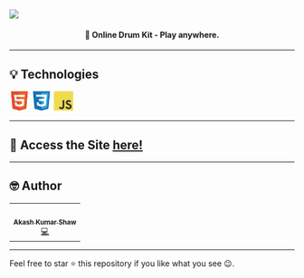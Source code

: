 <img align="center" src="https://i.imgur.com/QMv2Pp3.png">
<h4 align="center">🥁 Online Drum Kit - Play anywhere.</h4>

<hr>

## 💡 Technologies
  <p align="left">
    <img src="https://raw.githubusercontent.com/devicons/devicon/d00d0969292a6569d45b06d3f350f463a0107b0d/icons/html5/html5-original.svg" alt="html5" width="35" height="35"/>
    <img src="https://raw.githubusercontent.com/devicons/devicon/d00d0969292a6569d45b06d3f350f463a0107b0d/icons/css3/css3-original.svg" alt="css3" width="35" height="35"/>
    <img src="https://raw.githubusercontent.com/devicons/devicon/d00d0969292a6569d45b06d3f350f463a0107b0d/icons/javascript/javascript-original.svg" alt="javascript" width="35" height="35"/>
  </p>
<hr>

<h2>📍 Access the Site <a href="https://online-drum-kit.netlify.app">here!</a></h2>

<hr>

## 🤓 Author 
<table>
  <tr>
    <td align="center"><a href="https://github.com/akashxlr8"><img src="https://media-exp1.licdn.com/dms/image/C5603AQH44ljyR-Io0A/profile-displayphoto-shrink_400_400/0/1641742228028?e=1652918400&v=beta&t=Cx3VFprfg1SLc4Awh9dvQlBYRye2xqh1yg-uCIfR6uU" width="100px;" alt=""/><br /><sub><b>Akash Kumar Shaw</b></sub></a><br /><a href="https://github.com/akashxlr8" title="Code">💻</a></td>
  <tr>
</table>

***
Feel free to star ⭐ this repository if you like what you see 😉.
